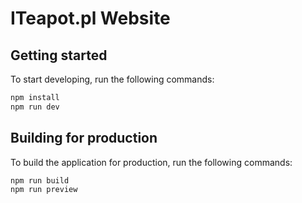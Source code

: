 # ITeapot.pl Website


## Getting started
To start developing, run the following commands:

```bash
npm install
npm run dev
```

## Building for production
To build the application for production, run the following commands:

```bash
npm run build
npm run preview
```
